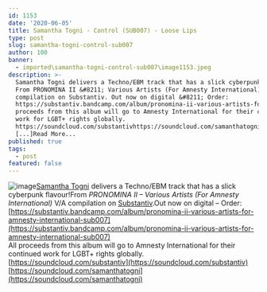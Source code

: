 ```yaml
---
id: 1153
date: '2020-06-05'
title: Samantha Togni - Control (SUB007) - Loose Lips
type: post
slug: samantha-togni-control-sub007
author: 100
banner:
  - imported\samantha-togni-control-sub007\image1153.jpeg
description: >-
  Samantha Togni delivers a Techno/EBM track that has a slick cyberpunk flavour!
  From PRONOMINA II &#8211; Various Artists (For Amnesty International) V/A
  compilation on Substantiv. Out now on digital &#8211; Order:
  https://substantiv.bandcamp.com/album/pronomina-ii-various-artists-for-amnesty-international-sub007All
  proceeds from this album will go to Amnesty International for their continued
  work for LGBT+ rights globally.
  https://soundcloud.com/substantivhttps://soundcloud.com/samanthatogni
  [...]Read More...
published: true
tags:
  - post
featured: false
---
```

![image](../imported\samantha-togni-control-sub007\image1153.jpeg)[Samantha Togni](https://www.residentadvisor.net/dj/samanthatogni) delivers a Techno/EBM track that has a slick cyberpunk flavour!From _PRONOMINA II – Various Artists (For Amnesty International)_ V/A compilation on [Substantiv](https://www.residentadvisor.net/record-label.aspx?id=16419).Out now on digital – Order: [](https://substantiv.bandcamp.com/album/pronomina-ii-various-artists-for-amnesty-international-sub007)[https://substantiv.bandcamp.com/album/pronomina-ii-various-artists-for-amnesty-international-sub007](https://substantiv.bandcamp.com/album/pronomina-ii-various-artists-for-amnesty-international-sub007)  
All proceeds from this album will go to Amnesty International for their continued work for LGBT+ rights globally.[https://soundcloud.com/substantiv](https://soundcloud.com/substantiv)  
[](https://soundcloud.com/samanthatogni)[https://soundcloud.com/samanthatogni](https://soundcloud.com/samanthatogni)